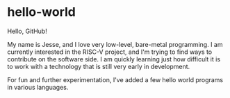# hello-world

Hello, GitHub!

My name is Jesse, and I love very low-level, bare-metal programming. I am currently interested in the RISC-V project,
and I'm trying to find ways to contribute on the software side. I am quickly learning just how difficult it is to work
with a technology that is still very early in development.

For fun and further experimentation, I've added a few hello world programs in various languages.
